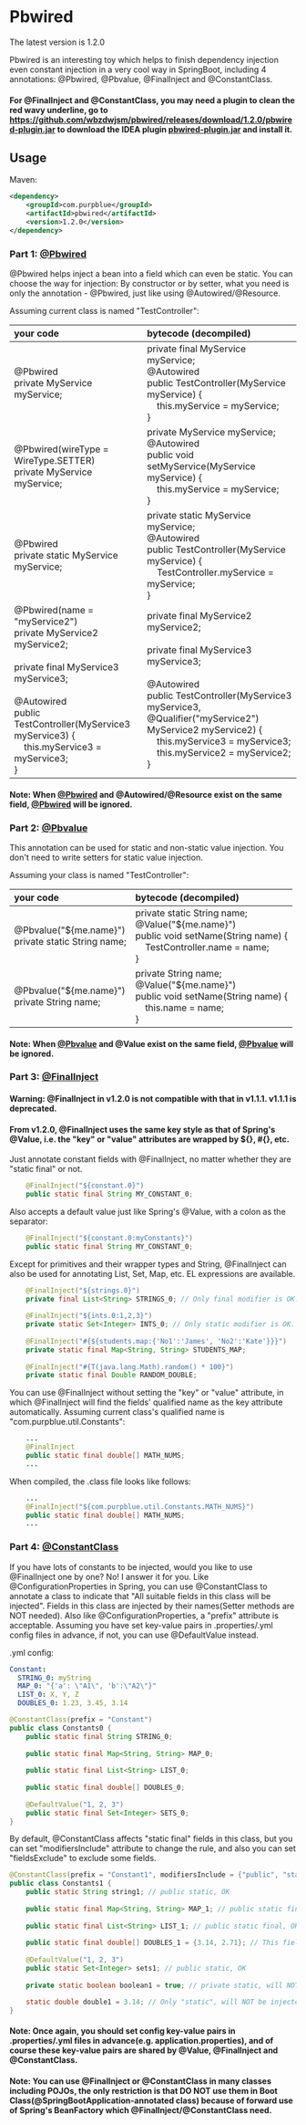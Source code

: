 # Pbwired
The latest version is 1.2.0

Pbwired is an interesting toy which helps to finish dependency injection even constant injection in a very cool way in SpringBoot,
including 4 annotations: @Pbwired, @Pbvalue, @FinalInject and @ConstantClass.

#### For @FinalInject and @ConstantClass, you may need a plugin to clean the red wavy underline, go to <https://github.com/wbzdwjsm/pbwired/releases/download/1.2.0/pbwired-plugin.jar> to download the IDEA plugin [pbwired-plugin.jar](https://github.com/wbzdwjsm/pbwired/releases/download/1.2.0/pbwired-plugin.jar) and install it.

## Usage
Maven:
```xml
<dependency>
	<groupId>com.purpblue</groupId>
	<artifactId>pbwired</artifactId>
	<version>1.2.0</version>
</dependency>
```

### Part 1: [@Pbwired](https://github.com/wbzdwjsm/pbwired)

@Pbwired helps inject a bean into a field which can even be static.
You can choose the way for injection: By constructor or by setter,
what you need is only the annotation - @Pbwired, just like using
@Autowired/@Resource.

Assuming current class is named "TestController":

| your code | bytecode (decompiled) |
| :--- | :--- |
|@Pbwired <br> private MyService myService;|private final MyService myService;<br>@Autowired<br>public TestController(MyService myService) {<br>&nbsp;&nbsp;&nbsp;&nbsp;this.myService = myService;<br>}|
|@Pbwired(wireType = WireType.SETTER)<br>private MyService myService;|private MyService myService;<br>@Autowired<br>public void setMyService(MyService myService) {<br>&nbsp;&nbsp;&nbsp;&nbsp;this.myService = myService;<br>}|
|@Pbwired <br> private static MyService myService;|private static MyService myService;<br>@Autowired <br> public TestController(MyService myService) {<br>&nbsp;&nbsp;&nbsp;&nbsp;TestController.myService = myService;<br>}|
|@Pbwired(name = "myService2")<br>private MyService2 myService2;<br><br>private final MyService3 myService3;<br><br>@Autowired<br>public TestController(MyService3 myService3) {<br>&nbsp;&nbsp;&nbsp;&nbsp;this.myService3 = myService3;<br>}|private final MyService2 myService2;<br><br>private final MyService3 myService3;<br><br>@Autowired<br>public TestController(MyService3 myService3, @Qualifier("myService2") MyService2 myService2) {<br>&nbsp;&nbsp;&nbsp;&nbsp;this.myService3 = myService3;<br>&nbsp;&nbsp;&nbsp;&nbsp;this.myService2 = myService2;<br>}|

#### Note: When [@Pbwired](https://github.com/wbzdwjsm/pbwired) and @Autowired/@Resource exist on the same field, [@Pbwired](https://github.com/wbzdwjsm/pbwired) will be ignored.

### Part 2: [@Pbvalue](https://github.com/wbzdwjsm/pbwired)

This annotation can be used for static and non-static value injection.   You don't need to write setters for static value injection.

Assuming your class is named "TestController":

| your code | bytecode (decompiled) |
| :--- | :--- |
|@Pbvalue("${me.name}")<br>private static String name;|private static String name;<br>@Value("${me.name}")<br>public void setName(String name) {<br>&nbsp;&nbsp;&nbsp;&nbsp;TestController.name = name;<br>}|
|@Pbvalue("${me.name}")<br>private String name;|private String name;<br>@Value("${me.name}")<br>public void setName(String name) {<br>&nbsp;&nbsp;&nbsp;&nbsp;this.name = name;<br>}|

#### Note: When [@Pbvalue](https://github.com/wbzdwjsm/pbwired) and @Value exist on the same field, [@Pbvalue](https://github.com/wbzdwjsm/pbwired) will be ignored.

### Part 3: [@FinalInject](https://github.com/wbzdwjsm/pbwired)

#### Warning: @FinalInject in v1.2.0 is not compatible with that in v1.1.1. v1.1.1 is deprecated.

#### From v1.2.0, @FinalInject uses the same key style as that of Spring's @Value, i.e. the "key" or "value" attributes are wrapped by ${}, #{}, etc.

Just annotate constant fields with @FinalInject, no matter whether they are "static final" or not.

```java
	@FinalInject("${constant.0}")
	public static final String MY_CONSTANT_0;  
```

Also accepts a default value just like Spring's @Value, with a colon as the separator:

```java
	@FinalInject("${constant.0:myConstants}")
	public static final String MY_CONSTANT_0;
```

Except for primitives and their wrapper types and String, @FinalInject can also be used for annotating List, Set, Map, etc. EL expressions are available.
```java
    @FinalInject("${strings.0}")
    private final List<String> STRINGS_0; // Only final modifier is OK.
 
    @FinalInject("${ints.0:1,2,3}")
    private static Set<Integer> INTS_0; // Only static modifier is OK.
    
    @FinalInject("#{${students.map:{'No1':'James', 'No2':'Kate'}}}")
    private static final Map<String, String> STUDENTS_MAP;
    
    @FinalInject("#{T(java.lang.Math).random() * 100}")
    private static final Double RANDOM_DOUBLE;
```

You can use @FinalInject without setting the "key" or "value" attribute, in which @FinalInject will find the fields' qualified name as the key attribute automatically.
Assuming current class's qualified name is "com.purpblue.util.Constants":
```java
    ...
    @FinalInject
    public static final double[] MATH_NUMS;
    ...
```
When compiled, the .class file looks like follows:
```java
    ...
    @FinalInject("${com.purpblue.util.Constants.MATH_NUMS}")
    public static final double[] MATH_NUMS;
    ...
```

### Part 4: [@ConstantClass](https://github.com/wbzdwjsm/pbwired)
If you have lots of constants to be injected, would you like to use @FinalInject one by one? No! I answer it for you.
Like @ConfigurationProperties in Spring, you can use @ConstantClass to annotate a class to indicate that "All suitable fields in this class will be injected".
Fields in this class are injected by their names(Setter methods are NOT needed). Also like @ConfigurationProperties, a "prefix" attribute is acceptable.
Assuming you have set key-value pairs in .properties/.yml config files in advance, if not, you can use @DefaultValue instead.

.yml config:
```yml
Constant:
  STRING_0: myString
  MAP_0: "{'a': \"A1\", 'b':\"A2\"}"
  LIST_0: X, Y, Z
  DOUBLES_0: 1.23, 3.45, 3.14
```
```java
@ConstantClass(prefix = "Constant")
public class Constants0 {
    public static final String STRING_0;
    
    public static final Map<String, String> MAP_0;
    
    public static final List<String> LIST_0;
    
    public static final double[] DOUBLES_0;
    
    @DefaultValue("1, 2, 3")
    public static final Set<Integer> SETS_0;
}
```
By default, @ConstantClass affects "static final" fields in this class, but you can set "modifiersInclude" attribute to change the rule, and also you can set "fieldsExclude" to exclude some fields.
```java
@ConstantClass(prefix = "Constant1", modifiersInclude = {"public", "static"}, fieldsExclude = {"DOUBLES_1"}) // All "static"(not only "static final") fields will be injected, except DOUBLES_1.
public class Constants1 {
    public static String string1; // public static, OK
    
    public static final Map<String, String> MAP_1; // public static final, OK
    
    public static final List<String> LIST_1; // public static final, OK
    
    public static final double[] DOUBLES_1 = {3.14, 2.71}; // This field will NOT be injected! See "fieldsExclude".
    
    @DefaultValue("1, 2, 3")
    public static Set<Integer> sets1; // public static, OK
    
    private static boolean boolean1 = true; // private static, will NOT be injected. "modifiersInclude" indicates that "public static" is OK.

    static double double1 = 3.14; // Only "static", will NOT be injected. "modifiersInclude" indicates that "public static" is OK.
}
```

#### Note: Once again, you should set config key-value pairs in .properties/.yml files in advance(e.g. application.properties), and of course these key-value pairs are shared by @Value, @FinalInject and @ConstantClass.
#### Note: You can use @FinalInject or @ConstantClass in many classes including POJOs, the only restriction is that DO NOT use them in Boot Class(@SpringBootApplication-annotated class) because of forward use of Spring's BeanFactory which @FinalInject/@ConstantClass need.
